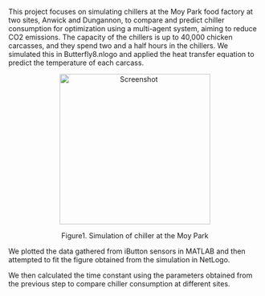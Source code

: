 This project focuses on simulating chillers at the Moy Park food factory at two sites, Anwick and Dungannon, to compare and predict chiller consumption for optimization using a multi-agent system, aiming to reduce CO2 emissions. The capacity of the chillers is up to 40,000 chicken carcasses, and they spend two and a half hours in the chillers. We simulated this in Butterfly8.nlogo and applied the heat transfer equation to predict the temperature of each carcass.

<p align="center" >
<img src="https://github.com/user-attachments/assets/ebde399a-317d-4c14-924d-03a6955b5206)" alt="Screenshot" width="300" height="300" />
<p align="center" >
Figure1. Simulation of chiller at the Moy Park


We plotted the data gathered from iButton sensors in MATLAB and then attempted to fit the figure obtained from the simulation in NetLogo.



We then calculated the time constant using the parameters obtained from the previous step to compare chiller consumption at different sites.
